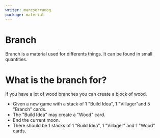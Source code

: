 ```yaml
---
writer: marcserranog
package: material
---
```


# Branch
Branch is a material used  for differents things. 
It can be found in small quantities.

# What is the branch for?
If you have a lot of wood branches you can create a block of wood.

 * Given a new game with a stack of 1 "Build Idea", 1 "Villager"and 5 "Branch" cards.
 * The "Build Idea" may create a "Wood" card.
 * End the current moon.
 * There should be 1 stacks of 1 "Build Idea", 1 "Villager" and 1 "Wood" cards.
